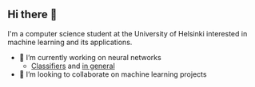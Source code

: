 ## Hi there 👋

I'm a computer science student at the University of Helsinki interested in machine learning and its applications.

- 🔭 I’m currently working on neural networks
  - [Classifiers](https://github.com/vainiovesa/algolabra) and [in general](https://github.com/vainiovesa/backpropagation)
- 🤝 I’m looking to collaborate on machine learning projects

<!--
**vainiovesa/vainiovesa** is a ✨ _special_ ✨ repository because its `README.md` (this file) appears on your GitHub profile.

Here are some ideas to get you started:

- 🔭 I’m currently working on ...
- 🌱 I’m currently learning ...
- 👯 I’m looking to collaborate on ...
- 🤔 I’m looking for help with ...
- 💬 Ask me about ...
- 📫 How to reach me: ...
- 😄 Pronouns: ...
- ⚡ Fun fact: ...
-->
